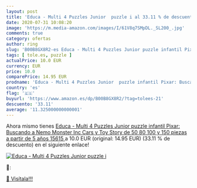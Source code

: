 ```yaml
---
layout: post
title: 'Educa - Multi 4 Puzzles Junior  puzzle i al 33.11 % de descuento'
date: 2020-07-31 10:08:20
image: 'https://m.media-amazon.com/images/I/61V8q7SMpDL._SL200_.jpg'
comments: true
category: ofertas
author: ring
slug: 'B00B8GX8R2-es Educa - Multi 4 Puzzles Junior puzzle infantil Pixar:...'
tags: [ tole.es, puzzle ]
actualPrice: 10.0 EUR
currency: EUR
price: 10.0
comparePrice: 14.95 EUR
prodname: 'Educa - Multi 4 Puzzles Junior  puzzle infantil Pixar: Buscando a Nemo  Monster Inc  Cars y Toy Story de 50 80 100 y 150 piezas  a partir de 5 años  15615 '
country: 'es'
flag: '🇪🇸'
buyurl: 'https://www.amazon.es/dp/B00B8GX8R2/?tag=tolees-21'
descuento: '33.11'
average: '11.325000000000001'
---
```


Ahora mismo tienes [Educa - Multi 4 Puzzles Junior  puzzle infantil Pixar: Buscando a Nemo  Monster Inc  Cars y Toy Story de 50 80 100 y 150 piezas  a partir de 5 años  15615 ](https://www.amazon.es/dp/B00B8GX8R2/?tag=tolees-21) a 10.0 EUR (original: 14.95 EUR) (33.11 %  de descuento) en el siguiente enlace!

[![Educa - Multi 4 Puzzles Junior  puzzle i](https://m.media-amazon.com/images/I/61V8q7SMpDL._SL200_.jpg)](https://www.amazon.es/dp/B00B8GX8R2/?tag=tolees-21)

🔎:


[🛒 Visítala!!!](https://www.amazon.es/dp/B00B8GX8R2/?tag=tolees-21)
